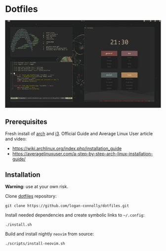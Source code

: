 # Dotfiles

![](help/screenshot.png)

## Prerequisites

Fresh install of [arch](https://archlinux.org/) and [i3](https://i3wm.org/). Official Guide and Average Linux User article and video:

- https://wiki.archlinux.org/index.php/installation_guide
- https://averagelinuxuser.com/a-step-by-step-arch-linux-installation-guide/

## Installation

**Warning:** use at your own risk.

Clone [dotfiles](https://github.com/logan-connolly/dotfiles) repository:

```shell
git clone https://github.com/logan-connolly/dotfiles.git
```

Install needed dependencies and create symbolic links to `~/.config`:

```shell
./install.sh
```

Build and install nightly `neovim` from source:

```shell
./scripts/install-neovim.sh
```
